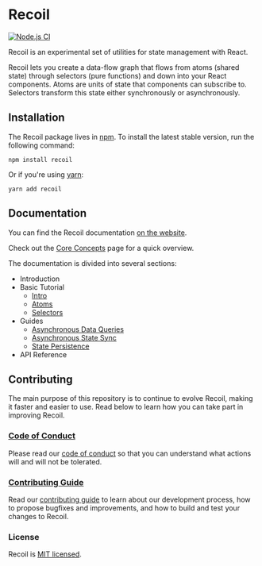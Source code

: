 # Recoil

[![Node.js CI](https://github.com/facebookexperimental/Recoil/workflows/Node.js%20CI/badge.svg)](https://github.com/facebookexperimental/Recoil/actions)

Recoil is an experimental set of utilities for state management with React.

Recoil lets you create a data-flow graph that flows from atoms (shared state) through selectors (pure functions) and down into your React components. Atoms are units of state that components can subscribe to. Selectors transform this state either synchronously or asynchronously.

## Installation

The Recoil package lives in <a href="https://www.npmjs.com/get-npm" target="_blank">npm</a>. To install the latest stable version, run the following command:

```shell
npm install recoil
```

Or if you're using  <a href="https://classic.yarnpkg.com/en/docs/install/" target="_blank">yarn</a>:

```shell
yarn add recoil
```

## Documentation

You can find the Recoil documentation [on the website](https://recoiljs.org/docs/introduction/installation/).  

Check out the [Core Concepts](https://recoiljs.org/docs/introduction/core-concepts) page for a quick overview.

The documentation is divided into several sections:

* Introduction
* Basic Tutorial
   - [Intro](https://recoiljs.org/docs/basic-tutorial/intro)
   - [Atoms](https://recoiljs.org/docs/basic-tutorial/atoms)
   - [Selectors](https://recoiljs.org/docs/basic-tutorial/selectors)
* Guides  
   - [Asynchronous Data Queries](https://recoiljs.org/docs/guides/asynchronous-data-queries)  
   - [Asynchronous State Sync](https://recoiljs.org/docs/guides/asynchronous-state-sync)  
   - [State Persistence](https://recoiljs.org/docs/guides/persistence)
* API Reference



## Contributing

The main purpose of this repository is to continue to evolve Recoil, making it faster and easier to use.  Read below to learn how you can take part in improving Recoil.

### [Code of Conduct](./CODE_OF_CONDUCT.md)

 Please read our [code of conduct](./CODE_OF_CONDUCT.md) so that you can understand what actions will and will not be tolerated.

### [Contributing Guide](./CONTRIBUTING.md)

Read our [contributing guide](./CONTRIBUTING.md) to learn about our development process, how to propose bugfixes and improvements, and how to build and test your changes to Recoil.


### License

Recoil is [MIT licensed](./LICENSE).

